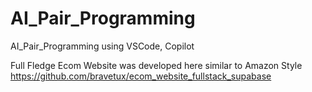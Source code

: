 # AI_Pair_Programming
AI_Pair_Programming using VSCode, Copilot

Full Fledge Ecom Website was developed here similar to Amazon Style
https://github.com/bravetux/ecom_website_fullstack_supabase
